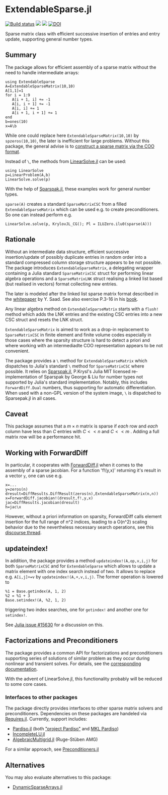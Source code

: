 # ExtendableSparse.jl

[![Build status](https://github.com/j-fu/ExtendableSparse.jl/workflows/linux-macos-windows/badge.svg)](https://github.com/j-fu/ExtendableSparse.jl/actions)
[![](https://img.shields.io/badge/docs-stable-blue.svg)](https://j-fu.github.io/ExtendableSparse.jl/stable)
[![](https://img.shields.io/badge/docs-dev-blue.svg)](https://j-fu.github.io/ExtendableSparse.jl/dev)
[![DOI](https://zenodo.org/badge/DOI/10.5281/zenodo.3530554.svg)](https://doi.org/10.5281/zenodo.3530554)

Sparse matrix class with efficient successive insertion of entries and entry update, supporting general number types.

## Summary

The package allows for efficient assembly of a sparse matrix without
the need to handle intermediate arrays:

```
using ExtendableSparse
A=ExtendableSparseMatrix(10,10)
A[1,1]=1
for i = 1:9
   A[i + 1, i] += -1
   A[i, i + 1] += -1
   A[i, i] += 1
   A[i + 1, i + 1] += 1
end
b=ones(10)
x=A\b
```

While one could replace here  `ExtendableSparseMatrix(10,10)` by `spzeros(10,10)`, the later is inefficient for large problems. Without this package, the general advise is  to [construct a sparse matrix via the COO format](https://docs.julialang.org/en/v1/stdlib/SparseArrays/#Sparse-Vector-and-Matrix-Constructors).

Instead of `\`, the methods from [LinearSolve.jl](https://github.com/SciML/LinearSolve.jl) can be used:

```
using LinearSolve
p=LinearProblem(A,b)
LinearSolve.solve(p)
```

With the help of [Sparspak.jl](https://github.com/PetrKryslUCSD/Sparspak.jl), these examples work for general number types.

`sparse(A)` creates a standard `SparseMatrixCSC` from a filled `ExtendableSparseMatrix` which can be used e.g. to create preconditioners. So one can instead perform e.g.

```
LinearSolve.solve(p, KrylovJL_CG(); Pl = ILUZero.ilu0(sparse(A)))
```

## Rationale

Without an intermediate data structure, efficient successive insertion/update of possibly duplicate entries in random order into a standard compressed column storage structure appears to be not possible. The package introduces `ExtendableSparseMatrix`, a delegating wrapper containing a Julia standard `SparseMatrixCSC` struct for performing linear algebra operations and a `SparseMatrixLNK` struct realising a linked list based (but realised in vectors) format collecting new entries.

The later is modeled after the linked list sparse matrix format described in the [whitepaper](https://www-users.cs.umn.edu/%7Esaad/software/SPARSKIT/paper.ps) by Y. Saad. See also exercise P.3-16  in his [book](https://www-users.cs.umn.edu/%7Esaad/IterMethBook_2ndEd.pdf).

Any linear algebra method on `ExtendableSparseMatrix` starts with a `flush!` method which adds the LNK entries and the existing CSC entries into a new CSC struct and resets the LNK struct.

`ExtendableSparseMatrix` is aimed to work as a drop-in replacement to `SparseMatrixCSC` in finite element and finite volume codes especially in those cases where the sparsity structure is hard to detect a priori and where working with an intermediadte COO representation appears to be not convenient.

The package  provides a `\` method for `ExtendableSparseMatrix` which dispatches to Julia's standard `\` method for `SparseMatrixCSC` where possible.
It relies on  [Sparspak.jl](https://github.com/PetrKryslUCSD/Sparspak.jl), P.Krysl's Julia MIT licensed re-implementation of Sparspak by George & Liu for
number types  not supported by Julia's standard implementation. Notably, this  includes `ForwardDiff.Dual` numbers, thus supporting for automatic differentiation. When used with a non-GPL version of the system image, `\` is dispatched to Sparsepak.jl in all cases.

## Caveat

This package assumes that a  $m \times n$  matrix is sparse if *each* row and *each* column have less than $C$ entries with
$C << n$ and $C << m$ . Adding a full matrix row will be a performance hit.

## Working with ForwardDiff

In particular, it cooperates with [ForwardDiff.jl](https://github.com/JuliaDiff/ForwardDiff.jl) when it comes to the assembly of a sparse jacobian. For a function 'f!(y,x)' returning it's result in a vector `y`, one can use e.g.

````
x=...
y=zeros(n)
dresult=DiffResults.DiffResult(zeros(n),ExtendableSparseMatrix(n,n))
x=ForwardDiff.jacobian!(dresult,f!,y,x)
jac=DiffResults.jacobian(dresult)
h=jac\x
````

However, without a priori information on sparsity, ForwardDiff calls element insertion for the full range of n^2 indices,
leading to a O(n^2) scaling behavior due to the nevertheless necessary search operations, see  this [discourse thread](https://discourse.julialang.org/t/non-sorted-sparsematrixcsc/37133).

## updateindex!

In addition, the package provides a method `updateindex!(A,op,v,i,j)` for both `SparseMatrixCSC` and for `ExtendableSparse` which allows to update a matrix element with one index search instead of two. It allows to replace e.g. `A[i,j]+=v` by `updateindex!(A,+,v,i,j)`. The former operation is lowered to

````
%1 = Base.getindex(A, 1, 2)
%2 = %1 + 3
Base.setindex!(A, %2, 1, 2)
````

triggering two index searches, one for `getindex!` and another one for `setindex!`.

See [Julia issue #15630](https://github.com/JuliaLang/julia/issues/15630) for a discussion on this.

## Factorizations and Preconditioners

The package provides a common API for factorizations and preconditioners supporting
series of solutions of similar problem as they occur during nonlinear and transient solves.
For details, see the [corresponding documentation](https://j-fu.github.io/ExtendableSparse.jl/stable/iter/).

With the advent of LinearSolve.jl, this functionality probably will be reduced to some core cases.

### Interfaces to other packages

The package directly provides interfaces to other sparse matrix solvers and preconditioners. Dependencies on these
packages are handeled via [Requires.jl](https://github.com/JuliaPackaging/Requires.jl).
Currently, support includes:

  - [Pardiso.jl](https://github.com/JuliaSparse/Pardiso.jl) (both ["project Pardiso"](https://pardiso-project.org)
    and [MKL Pardiso](https://software.intel.com/content/www/us/en/develop/documentation/onemkl-developer-reference-fortran/top/sparse-solver-routines/onemkl-pardiso-parallel-direct-sparse-solver-interface.html))
  - [IncompleteLU.jl](https://github.com/haampie/IncompleteLU.jl)
  - [AlgebraicMultigrid.jl](https://github.com/JuliaLinearAlgebra/AlgebraicMultigrid.jl) (Ruge-Stüben AMG)

For a similar approach, see [Preconditioners.jl](https://github.com/mohamed82008/Preconditioners.jl)

## Alternatives

You may also evaluate alternatives to this package:

  - [DynamicSparseArrays.jl](https://github.com/atoptima/DynamicSparseArrays.jl)
